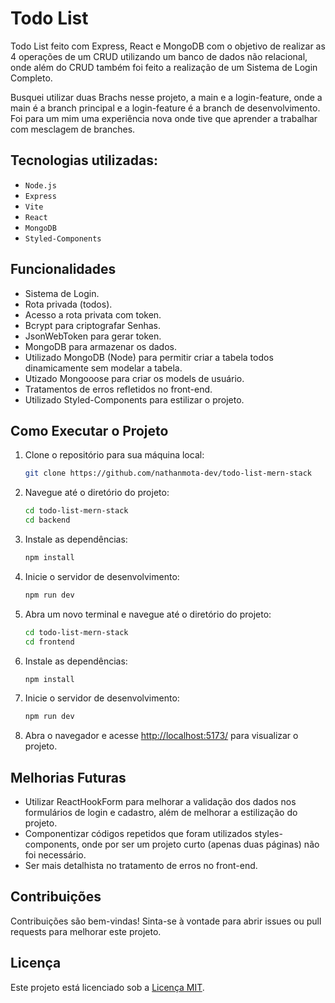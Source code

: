# Todo List 

Todo List feito com Express, React e MongoDB com o objetivo de realizar as 4 operações de um CRUD utilizando um banco de dados não relacional, onde além do CRUD também foi feito a realização de um Sistema de Login Completo.

Busquei utilizar duas Brachs nesse projeto, a main e a login-feature, onde a main é a branch principal e a login-feature é a branch de desenvolvimento. Foi para um mim uma experiência nova onde tive que aprender a trabalhar com mesclagem de branches.

## Tecnologias utilizadas:

- `Node.js`
- `Express`
- `Vite`
- `React`
- `MongoDB`
- `Styled-Components`

## Funcionalidades

- Sistema de Login.
- Rota privada (todos).
- Acesso a rota privata com token.
- Bcrypt para criptografar Senhas.
- JsonWebToken para gerar token.
- MongoDB para armazenar os dados.
- Utilizado MongoDB (Node) para permitir criar a tabela todos dinamicamente sem modelar a tabela.
- Utizado Mongooose para criar os models de usuário.
- Tratamentos de erros refletidos no front-end.
- Utilizado Styled-Components para estilizar o projeto.

## Como Executar o Projeto

1. Clone o repositório para sua máquina local:

   ```bash
   git clone https://github.com/nathanmota-dev/todo-list-mern-stack
    ```

2. Navegue até o diretório do projeto:
   
   ```bash
   cd todo-list-mern-stack
   cd backend   
    ```

3. Instale as dependências:

   ```bash
   npm install
   ```

4. Inicie o servidor de desenvolvimento:

    ```bash
   npm run dev
    ```

5. Abra um novo terminal e navegue até o diretório do projeto:

   ```bash
   cd todo-list-mern-stack
   cd frontend
    ```

6. Instale as dependências:

   ```bash
   npm install
   ```

7. Inicie o servidor de desenvolvimento:

    ```bash
   npm run dev
    ```

8. Abra o navegador e acesse [http://localhost:5173/](http://localhost:5173/) para visualizar o projeto.

## Melhorias Futuras

- Utilizar ReactHookForm para melhorar a validação dos dados nos formulários de login e cadastro, além de melhorar a estilização do projeto.
- Componentizar códigos repetidos que foram utilizados styles-components, onde por ser um projeto curto (apenas duas páginas) não foi necessário.
- Ser mais detalhista no tratamento de erros no front-end.

## Contribuições

Contribuições são bem-vindas! Sinta-se à vontade para abrir issues ou pull requests para melhorar este projeto.

## Licença

Este projeto está licenciado sob a [Licença MIT](/LICENSE).